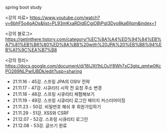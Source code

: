 spring boot study

<강의 자료>
https://www.youtube.com/watch?v=6bhF5o4gAOs&list=PL93mKxaRDidECgjOBjPgI3Dyo8ka6Ilqm&index=1

<강의 블로그>
https://getinthere.tistory.com/category/%EC%8A%A4%ED%94%84%EB%A7%81%EB%B6%80%ED%8A%B8%20with%20JPA%20%EB%B8%94%EB%A1%9C%EA%B7%B8

<강의 정리>
https://docs.google.com/document/d/16IJXt1hLOuY8Wh7xC3gIq_qmtw0KcPO269NLPwlUBDk/edit?usp=sharing


- 21.11.16 - 45강. 스프링 JPA의 OSIV 전략
- 21.11.17 - 47강. 시큐리티 시작 전 요청 주소 변경
- 21.11.18 - 48강. 스프링 시큐리티 체험해보기
- 21.11.19 - 49강. 스프링 시큐리티 로그인 페이지 커스터마이징
- 21.11.23 - 50강. 비밀번호 해쉬 후 회원가입하기
- 21.11.29 - 51강. XSS와 CSRF
- 21.12.07 - 52강. 스프링 시큐리티 로그인
- 21.12.08 - 53강. 글쓰기 완료